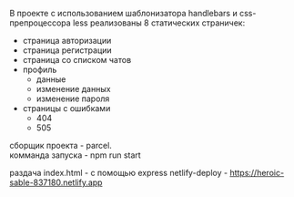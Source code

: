 В проекте с использованием шаблонизатора handlebars и css-препроцессора less 
реализованы 8 статических страничек:
* страница авторизации
* страница регистрации
* страница со списком чатов
* профиль
  * данные
  * изменение данных
  * изменение пароля
* страницы с ошибками
  * 404
  * 505

сборщик проекта - parcel.  
комманда запуска - npm run start  

раздача index.html - с помощью express
netlify-deploy - https://heroic-sable-837180.netlify.app